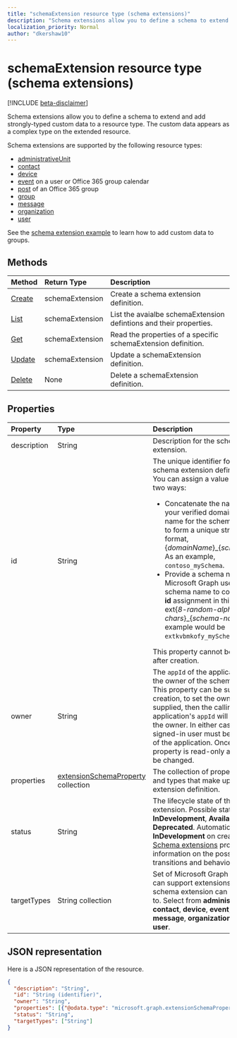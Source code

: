 ```yaml
---
title: "schemaExtension resource type (schema extensions)"
description: "Schema extensions allow you to define a schema to extend and add strongly-typed custom data to a resource type. The custom data appears as a complex type on the extended resource. "
localization_priority: Normal
author: "dkershaw10"
---
```


# schemaExtension resource type (schema extensions)

[!INCLUDE [beta-disclaimer](../../includes/beta-disclaimer.md)]

Schema extensions allow you to define a schema to extend and add strongly-typed custom data to a resource type. The custom data appears as a complex type on the extended resource. 

Schema extensions are supported by the following resource types:

 - [administrativeUnit](administrativeunit.md)
 - [contact](contact.md)
 - [device](device.md)
 - [event](event.md) on a user or Office 365 group calendar
 - [post](post.md) of an Office 365 group
 - [group](group.md)
 - [message](message.md) 
 - [organization](organization.md)
 - [user](user.md)

See the [schema extension example](/graph/extensibility-schema-groups) to learn how to add custom data to groups.

## Methods

| Method		   | Return Type	|Description|
|:---------------|:--------|:----------|
|[Create](../api/schemaextension-post-schemaextensions.md) | schemaExtension |Create a schema extension definition.|
|[List](../api/schemaextension-list.md) | schemaExtension |List the avaialbe schemaExtension defintions and their properties.|
|[Get](../api/schemaextension-get.md) | schemaExtension |Read the properties of a specific schemaExtension definition.|
|[Update](../api/schemaextension-update.md) | schemaExtension	|Update a schemaExtension definition. |
|[Delete](../api/schemaextension-delete.md) | None |Delete a schemaExtension definition. |

## Properties
| Property	   | Type	|Description|
|:---------------|:--------|:----------|
|description|String|Description for the schema extension.|
|id|String|The unique identifier for the schema extension definition. <br>You can assign a value in one of two ways: <ul><li>Concatenate the name of one of your verified domains with a name for the schema extension to form a unique string in this format, \{_&#65279;domainName_\}\_\{_&#65279;schemaName_\}. As an example, `contoso_mySchema`. </li><li>Provide a schema name, and let Microsoft Graph use that schema name to complete the **id** assignment in this format: ext\{_&#65279;8-random-alphanumeric-chars_\}\_\{_&#65279;schema-name_\}. An example would be `extkvbmkofy_mySchema`.</li></ul>This property cannot be changed after creation. |
|owner|String|The `appId` of the application that is the owner of the schema extension. This property can be supplied on creation, to set the owner.  If not supplied, then the calling application's `appId` will be set as the owner. In either case, the signed-in user must be the owner of the application. Once set, this property is read-only and cannot be changed.|
|properties|[extensionSchemaProperty](extensionschemaproperty.md) collection|The collection of property names and types that make up the schema extension definition.|
|status|String|The lifecycle state of the schema extension. Possible states are **InDevelopment**, **Available**, and **Deprecated**. Automatically set to **InDevelopment** on creation. [Schema extensions](/graph/extensibility-overview#schema-extensions) provides more information on the possible state transitions and behaviors.|
|targetTypes|String collection|Set of Microsoft Graph types (that can support extensions) that the schema extension can be applied to. Select from **administrativeUnit**, **contact**, **device**, **event**, **group**, **message**, **organization**, **post**, or **user**.|

## JSON representation

Here is a JSON representation of the resource.

<!-- {
  "blockType": "resource",
  "optionalProperties": [

  ],
  "@odata.type": "microsoft.graph.schemaExtension"
}-->

```json
{
  "description": "String",
  "id": "String (identifier)",
  "owner": "String",
  "properties": [{"@odata.type": "microsoft.graph.extensionSchemaProperty"}],
  "status": "String",
  "targetTypes": ["String"]
}

```

<!-- uuid: 8fcb5dbc-d5aa-4681-8e31-b001d5168d79
2015-10-25 14:57:30 UTC -->
<!--
{
  "type": "#page.annotation",
  "description": "schemaExtension resource",
  "keywords": "",
  "section": "documentation",
  "tocPath": "",
  "suppressions": []
}
-->
